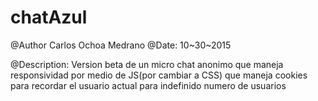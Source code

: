 # chatAzul
@Author Carlos Ochoa Medrano
@Date: 10~30~2015

@Description:
 Version beta de un micro chat anonimo
 que maneja responsividad por medio de JS(por cambiar a CSS)
 que maneja cookies para recordar el usuario actual para 
 indefinido numero de usuarios
